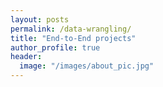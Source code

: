 ```yaml
---
layout: posts
permalink: /data-wrangling/
title: "End-to-End projects"
author_profile: true
header:
  image: "/images/about_pic.jpg"
---
```



